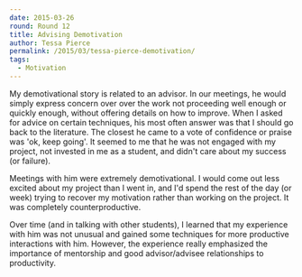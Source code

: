 ```yaml
---
date: 2015-03-26
round: Round 12
title: Advising Demotivation
author: Tessa Pierce
permalink: /2015/03/tessa-pierce-demotivation/
tags:
  - Motivation
---
```


My demotivational story is related to an advisor. In our meetings, he would simply express concern over over the work not proceeding well enough or quickly enough, without offering details on how to improve. When I asked for advice on certain techniques, his most often answer was that I should go back to the literature. The closest he came to a vote of confidence or praise was 'ok,  keep going'.  It seemed to me that he was not engaged with my project, not invested in me as a student, and didn't care about my success (or failure).

Meetings with him were extremely demotivational.  I would come out less excited about my project than I went in,  and I'd spend the rest of the day (or week) trying to recover my motivation rather than working on the project. It was completely counterproductive.

Over time (and in talking with other students), I learned that my experience with him was not unusual and gained some techniques for more productive interactions with him. However, the experience really emphasized the importance of mentorship and good advisor/advisee relationships to productivity.
